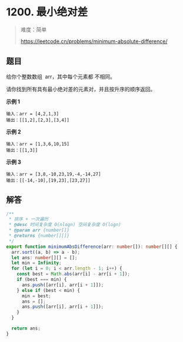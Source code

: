 # 1200. 最小绝对差

> 难度：简单
>
> https://leetcode.cn/problems/minimum-absolute-difference/

## 题目

给你个整数数组  arr，其中每个元素都 不相同。

请你找到所有具有最小绝对差的元素对，并且按升序的顺序返回。

**示例 1**

```
输入：arr = [4,2,1,3]
输出：[[1,2],[2,3],[3,4]]
```

**示例 2**

```
输入：arr = [1,3,6,10,15]
输出：[[1,3]]
```

**示例 3**

```
输入：arr = [3,8,-10,23,19,-4,-14,27]
输出：[[-14,-10],[19,23],[23,27]]
```

## 解答

```typescript
/**
 * 排序 + 一次遍历
 * @desc 时间复杂度 O(nlogn) 空间复杂度 O(logn)
 * @param arr {number[]}
 * @returns {number[][]}
 */
export function minimumAbsDifference(arr: number[]): number[][] {
  arr.sort((a, b) => a - b);
  let ans: number[][] = [];
  let min = Infinity;
  for (let i = 0; i < arr.length - 1; i++) {
    const best = Math.abs(arr[i] - arr[i + 1]);
    if (best === min) {
      ans.push([arr[i], arr[i + 1]]);
    } else if (best < min) {
      min = best;
      ans = [];
      ans.push([arr[i], arr[i + 1]]);
    }
  }

  return ans;
}
```
